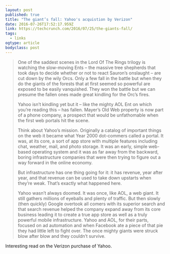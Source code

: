 ```yaml
---
layout: post 
published: true 
title: "The giant’s fall: Yahoo's acquistion by Verizon" 
date: 2016-07-26T17:52:17.959Z 
link: https://techcrunch.com/2016/07/25/the-giants-fall/ 
tags:
  - links
ogtype: article 
bodyclass: post 
---
```


> One of the saddest scenes in the Lord Of The Rings trilogy is watching the slow-moving Ents – the massive tree shepherds that took days to decide whether or not to react Sauron’s onslaught – are cut down by the wily Orcs. Only a few fall in the battle but when they do the giants of the forests that at first seemed so powerful are exposed to be easily vanquished. They won the battle but we can presume the fallen ones made great kindling for the Orc’s fires.
> 
> Yahoo isn’t kindling yet but it – like the mighty AOL Ent on which you’re reading this – has fallen. Mayer’s Old Web property is now part of a phone company, a prospect that would be unfathomable when the first web portals hit the scene.
> 
> Think about Yahoo’s mission. Originally a catalog of important things on the web it became what Year 2000 dot-commers called a portal. It was, at its core, a sort of app store with multiple features including chat, weather, mail, and photo storage. It was an early, simple web-based operating system and it was as far away from the backward, boring infrastructure companies that were then trying to figure out a way forward in the online economy.
> 
> But infrastructure has one thing going for it: it has revenue, year after year, and that revenue can be used to take down upstarts when they’re weak. That’s exactly what happened here.
> 
> Yahoo wasn’t always doomed. It was once, like AOL, a web giant. It still gathers millions of eyeballs and plenty of traffic. But then slowly (then quickly) Google overtook all comers with its superior search and that search revenue helped the company expand away from its core business leading it to create a true app store as well as a truly powerful mobile infrastructure. Yahoo and AOL, for their parts, focused on ad automation and when Facebook ate a piece of that pie they had little left to fight over. The once mighty giants were struck blow after blow and they couldn’t survive.

Interesting read on the Verizon purchase of Yahoo.
